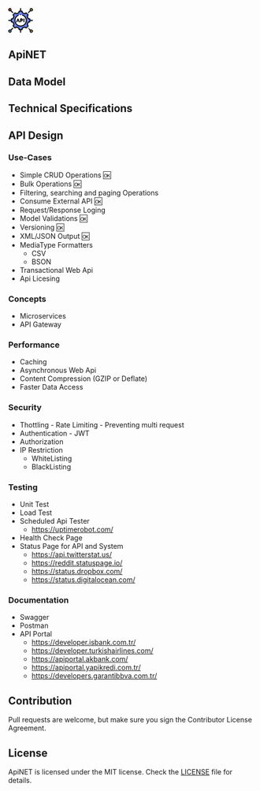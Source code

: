 <img src="https://raw.githubusercontent.com/yemrekeskin/ApiNET/master/api.png" width="50" height="50"> 

## ApiNET

## Data Model

## Technical Specifications

## API Design

 ### Use-Cases
 - Simple CRUD Operations 🆗
 - Bulk Operations 🆗
 - Filtering, searching and paging Operations
 - Consume External API 🆗
 - Request/Response Loging
 - Model Validations 🆗
 - Versioning 🆗
 - XML/JSON Output 🆗
  - MediaType Formatters
    - CSV
    - BSON
 - Transactional Web Api
 - Api Licesing
 
 ### Concepts
  - Microservices
  - API Gateway
 
 ### Performance
  - Caching
  - Asynchronous Web Api
  - Content Compression (GZIP or Deflate)
  - Faster Data Access
  
 ### Security
  - Thottling - Rate Limiting - Preventing multi request 
  - Authentication - JWT
  - Authorization
  - IP Restriction
    - WhiteListing
    - BlackListing

 ### Testing 
  - Unit Test
  - Load Test
  - Scheduled Api Tester
     - https://uptimerobot.com/
  - Health Check Page
  - Status Page for API and System
     - https://api.twitterstat.us/
     - https://reddit.statuspage.io/
     - https://status.dropbox.com/
     - https://status.digitalocean.com/

 ### Documentation
  - Swagger
  - Postman
  - API Portal  
    - https://developer.isbank.com.tr/
    - https://developer.turkishairlines.com/
    - https://apiportal.akbank.com/
    - https://apiportal.yapikredi.com.tr/
    - https://developers.garantibbva.com.tr/

## Contribution
Pull requests are welcome, but make sure you sign the Contributor License Agreement.

## License

ApiNET is licensed under the MIT license. Check the [LICENSE](LICENSE) file for details.
